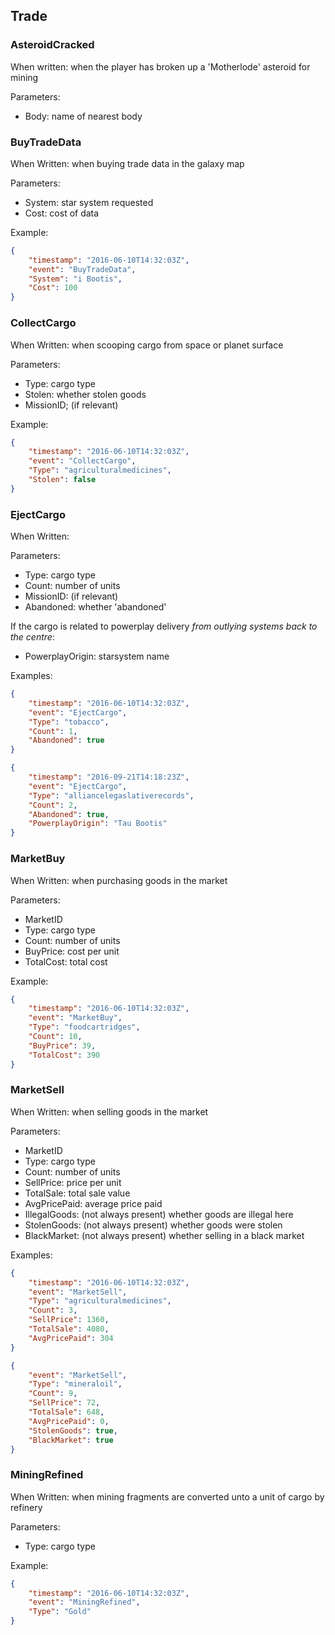 ## Trade

### AsteroidCracked

When written: when the player has broken up a 'Motherlode' asteroid for mining

Parameters:

- Body: name of nearest body

### BuyTradeData

When Written: when buying trade data in the galaxy map

Parameters:

- System: star system requested
- Cost: cost of data

Example:

```json
{
    "timestamp": "2016-06-10T14:32:03Z",
    "event": "BuyTradeData",
    "System": "i Bootis",
    "Cost": 100
}
```

### CollectCargo

When Written: when scooping cargo from space or planet surface

Parameters:

- Type: cargo type
- Stolen: whether stolen goods
- MissionID; (if relevant)

Example:

```json
{
    "timestamp": "2016-06-10T14:32:03Z",
    "event": "CollectCargo",
    "Type": "agriculturalmedicines",
    "Stolen": false
}
```

### EjectCargo

When Written:

Parameters:

- Type: cargo type
- Count: number of units
- MissionID: (if relevant)
- Abandoned: whether 'abandoned'

If the cargo is related to powerplay delivery _from outlying systems back to the centre_:

- PowerplayOrigin: starsystem name

Examples:

```json
{
    "timestamp": "2016-06-10T14:32:03Z",
    "event": "EjectCargo",
    "Type": "tobacco",
    "Count": 1,
    "Abandoned": true
}
```

```json
{
    "timestamp": "2016-09-21T14:18:23Z",
    "event": "EjectCargo",
    "Type": "alliancelegaslativerecords",
    "Count": 2,
    "Abandoned": true,
    "PowerplayOrigin": "Tau Bootis"
}
```

### MarketBuy

When Written: when purchasing goods in the market

Parameters:

- MarketID
- Type: cargo type
- Count: number of units
- BuyPrice: cost per unit
- TotalCost: total cost

Example:

```json
{
    "timestamp": "2016-06-10T14:32:03Z",
    "event": "MarketBuy",
    "Type": "foodcartridges",
    "Count": 10,
    "BuyPrice": 39,
    "TotalCost": 390
}
```

### MarketSell

When Written: when selling goods in the market

Parameters:

- MarketID
- Type: cargo type
- Count: number of units
- SellPrice: price per unit
- TotalSale: total sale value
- AvgPricePaid: average price paid
- IllegalGoods: (not always present) whether goods are illegal here
- StolenGoods: (not always present) whether goods were stolen
- BlackMarket: (not always present) whether selling in a black market

Examples:

```json
{
    "timestamp": "2016-06-10T14:32:03Z",
    "event": "MarketSell",
    "Type": "agriculturalmedicines",
    "Count": 3,
    "SellPrice": 1360,
    "TotalSale": 4080,
    "AvgPricePaid": 304
}
```

```json
{
    "event": "MarketSell",
    "Type": "mineraloil",
    "Count": 9,
    "SellPrice": 72,
    "TotalSale": 648,
    "AvgPricePaid": 0,
    "StolenGoods": true,
    "BlackMarket": true
}
```

### MiningRefined

When Written: when mining fragments are converted unto a unit of cargo by refinery

Parameters:

- Type: cargo type

Example:

```json
{
    "timestamp": "2016-06-10T14:32:03Z",
    "event": "MiningRefined",
    "Type": "Gold"
}
```

